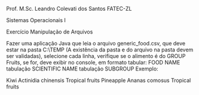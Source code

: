 Prof. M.Sc. Leandro Colevati dos Santos FATEC-ZL

Sistemas Operacionais I

Exercício Manipulação de Arquivos

Fazer uma aplicação Java que leia o arquivo generic_food.csv, que deve estar na pasta C:\TEMP 
(A existência da pasta e do arquivo na pasta devem ser validadas), selecione cada linha, verifique 
se o alimento é do GROUP Fruits, se for, deve exibir no console, em formato tabular:
FOOD NAME tabulação SCIENTIFIC NAME tabulação SUBGROUP
Exemplo:

Kiwi             Actinidia chinensis        Tropical fruits
Pineapple        Ananas comosus              Tropical fruits
